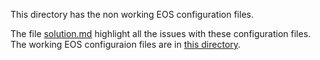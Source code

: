 This directory has the non working EOS configuration files.  

The file [solution.md](../../solutions/Troubleshooting_lab/solution.md) highlight all the issues with these configuration files.   
The working EOS configuraion files are in [this directory](../../solutions/Troubleshooting_lab/). 


